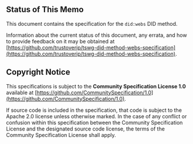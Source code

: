 ## Status of This Memo

This document contains the specification for the `did:webs` DID method.

Information about the current status of this document, any errata,
and how to provide feedback on it may be obtained at
[https://github.com/trustoverip/tswg-did-method-webs-specification](https://github.com/trustoverip/tswg-did-method-webs-specification).

## Copyright Notice

This specifications is subject to the **Community Specification License 1.0**
available at
[https://github.com/CommunitySpecification/1.0](https://github.com/CommunitySpecification/1.0).

If source code is included in the specification, that code is subject to the
Apache 2.0 license unless otherwise marked. In the case of any conflict or
confusion within this specification between the Community Specification License
and the designated source code license, the terms of the Community Specification
License shall apply.
